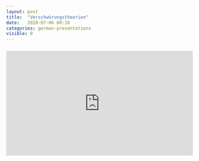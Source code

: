```yaml
---
layout: post
title:  "Verschwörungstheorien"
date:   2020-07-06 00:10
categories: german-presentations
visible: 0
---
```


<style>
.iframe-container {
  overflow: hidden;
  padding-top: 10px;
  position: relative;
}
 
.iframe-container iframe {
   border: 0;
   height: 500px;
   left: 0;
   position: absolute;
   top: 0;
   width: 100%;
}
 
/* 4x3 Aspect Ratio */
.iframe-container-4x3 {
  padding-top: 10px;
}
</style>

<div class="iframe-container">

<div style="left: 0; width: 100%; height: 0; position: relative; padding-bottom: 56.1972%;">
<iframe src="https://speakerdeck.com/player/d27bbfa0a08c4be491cfd8ef819fc678" style="border: 0; top: 0; left: 0; width: 100%; height: 100%; position: absolute;" allowfullscreen scrolling="no" allow="encrypted-media"></iframe></div>

</div>

